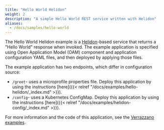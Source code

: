 ```yaml
---
title: "Hello World Helidon"
weight: 2
description: "A simple Hello World REST service written with Helidon"
aliases:
  - /docs/samples/hello-world
---
```


The Hello World Helidon example is a [Helidon](https://helidon.io)-based service that returns a "Hello World" response when invoked. The example application is specified using Open Application Model (OAM) component and application configuration YAML files, and then deployed by applying those files.

The example application has two endpoints, which differ in configuration source:
* `/greet`- uses a microprofile properties file. Deploy this application by using the instructions [here]({{< relref "/docs/examples/hello-helidon/_index.md" >}}).
* `/config`- uses a Kubernetes ConfigMap. Deploy this application by using the instructions [here]({{< relref "/docs/examples/helidon-config/_index.md" >}}).


For more information and the code of this application, see the [Verrazzano examples](https://github.com/verrazzano/examples).

